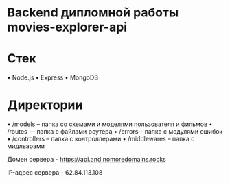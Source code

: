 # Backend дипломной работы movies-explorer-api

# Стек

• Node.js
• Express
• MongoDB

# Директории

• /models – папка со схемами и моделями пользователя и фильмов
• /routes — папка с файлами роутера
• /errors – папка с модулями ошибок
• /controllers – папка с контроллерами
• /middlewares – папка с мидлварами

Домен сервера - https://api.and.nomoredomains.rocks

IP-адрес сервера - 62.84.113.108
